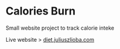 # Calories Burn

Small website project to track calorie inteke

Live website > [diet.juliuszlioba.com](https://diet.juliuszlioba.com/)
